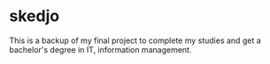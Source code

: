 # skedjo
This is a backup of my final project
to complete my studies and get a bachelor's degree
in IT, information management.
